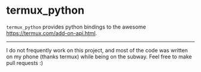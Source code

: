 # termux_python

`termux_python` provides python bindings to the awesome https://termux.com/add-on-api.html.

---------------------------------------------

I do not frequently work on this project, and most of the code was written on my phone (thanks termux) while being
on the subway. Feel free to make pull requests :)
